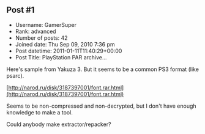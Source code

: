 ## Post #1
- Username: GamerSuper
- Rank: advanced
- Number of posts: 42
- Joined date: Thu Sep 09, 2010 7:36 pm
- Post datetime: 2011-01-11T11:40:29+00:00
- Post Title: PlayStation PAR archive...

Here's sample from Yakuza 3.
But it seems to be a common PS3 format (like psarc).

[http://narod.ru/disk/3187397001/font.rar.html](http://narod.ru/disk/3187397001/font.rar.html)


Seems to be non-compressed and non-decrypted, but I don't have enough knowledge to make a tool.

Could anybody make extractor/repacker?
